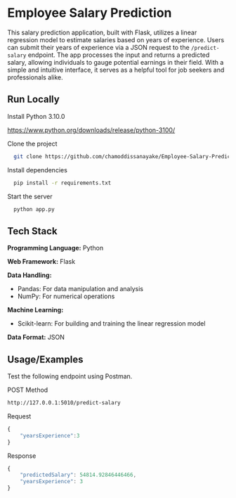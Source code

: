 
# Employee Salary Prediction




This salary prediction application, built with Flask, utilizes a linear regression model to estimate salaries based on years of experience. Users can submit their years of experience via a JSON request to the `/predict-salary` endpoint. The app processes the input and returns a predicted salary, allowing individuals to gauge potential earnings in their field. With a simple and intuitive interface, it serves as a helpful tool for job seekers and professionals alike.
## Run Locally

Install Python 3.10.0


  https://www.python.org/downloads/release/python-3100/


Clone the project

```bash
  git clone https://github.com/chamoddissanayake/Employee-Salary-Prediction.git
```

Install dependencies

```bash
  pip install -r requirements.txt
```

Start the server

```bash
  python app.py
```
## Tech Stack

**Programming Language:** Python

**Web Framework:** Flask

**Data Handling:**

* Pandas: For data manipulation and analysis
* NumPy: For numerical operations

**Machine Learning:**

* Scikit-learn: For building and training the linear regression model

**Data Format:** JSON
## Usage/Examples

Test the following endpoint using Postman.

POST Method

```bash
http://127.0.0.1:5010/predict-salary
```

Request
```javascript
{
    "yearsExperience":3
}
```
Response
```javascript
{
    "predictedSalary": 54814.92846446466,
    "yearsExperience": 3
}
```
